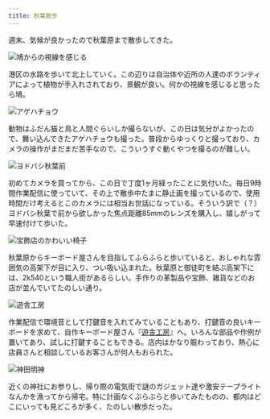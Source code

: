 ```yaml
---
title: 秋葉散歩
---
```

週末、気候が良かったので秋葉原まで散歩してきた。

![](https://lh3.googleusercontent.com/J1TGgy-3ACHe08Hi2LvmTV-d2pcNNAa5ozmf6ZQRMb7yaWZWPvU4isFtsxyjLxa8cVErovK8rzUJB20AxvLijFozdFI8IqqVYHMrrDlxxenuTtY6f4ZUMHTJQ7g21V-sS1f8j51skIC3tfqX7oA "鳩からの視線を感じる")

港区の水路を歩いて北上していく。この辺りは自治体や近所の人達のボランティアによって植物が手入れされており、景観が良い。何かの視線を感じると思ったら鳩。

![](https://lh3.googleusercontent.com/FLcqxLLnRslt_42ycrtQzLuYIZDFeZygvHesm4-xe1CEeMY4vr--2g7NmUp4m9oawii26lETAzmsZ-A4izA0bx55b_TzGEwmFPmgF4ELNPEOHMn8r8v9QwriMGsEyZ1kQQ_h2MRxOTOC-AmQrbI "アゲハチョウ")

動物はふだん猫と鳥と人間ぐらいしか撮らないが、この日は気分がよかったので、舞い込んできたアゲハチョウも撮った。普段からゆっくりと撮っており、カメラの操作がまだまだ苦手なので、こういうすぐ動くやつを撮るのが難しい。

![](https://lh6.googleusercontent.com/cjk7lgC6e397MF2XhbYOJnXuj9jroGq1--bvQHEkeUwdxkR1Te1N0N3cAURJd-_5teJqxZ4Xwi7K_wTTGsbg4EFA85eqeWYCxIgP-7nIJ6_3JDY4J9PtWYyIjWwGHTEBaMPDlnBb8frrkfToAJI "ヨドバシ秋葉前")

初めてカメラを買ってから、この日で丁度1ヶ月経ったことに気付いた。毎日9時間作業配信に使っていて、その上で散歩中たまに静止画を撮っているので、使用時間だけ考えるとこのカメラには相当お世話になっている。そういう訳で（？）ヨドバシ秋葉で前から欲しかった焦点距離85mmのレンズを購入し、嬉しがって早速付けて歩いた。

![](https://lh3.googleusercontent.com/Teck94JndaQ2ZPORK3tTVslY14K4k_h6nWVlIem3zQceVSRf3EGxZm9u0sS59tmeWHyfy34PPJ9viWqZwvVsKRr-4n5mADzKXIoye8tIQZjly-7vO8DoKzAFayFAKJseNur9_a6IGZHc01uqY54 "宝飾店のかわいい椅子")

秋葉原からキーボード屋さんを目指してふらふらと歩いていると、おしゃれな雰囲気の高架下が目に入り、つい吸い込まれた。秋葉原と御徒町を結ぶ高架下には、2k540という職人街があるらしい。手作りの革製品や宝飾、雑貨などのお店が並んでいてたのしい通り。

![](https://lh4.googleusercontent.com/dG_4pXja1_NpETjd4tIi681T6XTcQC6eNl9b8KQh1m_-6OupkyZS96AXPuwDoe5nTNpNdAadk_cR8nzIaUb47xw2JpJgs5bUWgcoNRb47Urh2a-A-vcRvBcUOz3UzFbU104t7omNPFrQ78qdCPw "遊舎工房")

作業配信で環境音として打鍵音を入れてみていることもあり、打鍵音の良いキーボードを求めて、自作キーボード屋さん『[遊舎工房](https://yushakobo.jp/)』へ。いろんな部品や作例が置いてあり、試しに打鍵することもできる。店内はかなり賑わっており、熱心に店員さんと相談しているお客さんが何人もおられた。

![](https://lh5.googleusercontent.com/o_RE4EnTJtsHdiiHPZZXGdsaH3uSYsp0rQJFCZxzWGtTeM1aegsoENwv3nkejq-xXT2ytRssbiz0b4iWZUlqPJx2tI0w4fZtFY-VTsSl3JC38ehomGvXexSeH4eP6_TnBwgiovxhbm8VOwVD-0I "神田明神")

近くの神社にお参りし、帰り際の電気街で謎のガジェット達や激安テープライトなんかを漁ってから帰宅。特に計画なくぶらぶらと歩いてみたものの、都内はどこにいっても見どころが多く、たのしい散歩だった。
